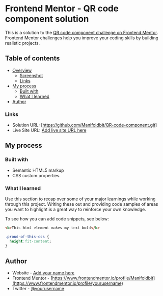 # Frontend Mentor - QR code component solution

This is a solution to the [QR code component challenge on Frontend Mentor](https://www.frontendmentor.io/challenges/qr-code-component-iux_sIO_H). Frontend Mentor challenges help you improve your coding skills by building realistic projects. 

## Table of contents

- [Overview](#overview)
  - [Screenshot](#screenshot)
  - [Links](#links)
- [My process](#my-process)
  - [Built with](#built-with)
  - [What I learned](#what-i-learned)
- [Author](#author)

### Links

- Solution URL: [https://github.com/Manifoldbit/QR-code-component.git]
- Live Site URL: [Add live site URL here](https://your-live-site-url.com)

## My process

### Built with

- Semantic HTML5 markup
- CSS custom properties

### What I learned

Use this section to recap over some of your major learnings while working through this project. Writing these out and providing code samples of areas you want to highlight is a great way to reinforce your own knowledge.

To see how you can add code snippets, see below:

```html
<b>This html element makes my text bold</b>
```
```css
.proud-of-this-css {
  height:fit-content;
}
```

## Author

- Website - [Add your name here](https://www.your-site.com)
- Frontend Mentor - [https://www.frontendmentor.io/profile/Manifoldbit](https://www.frontendmentor.io/profile/yourusername)
- Twitter - [@yourusername](https://www.twitter.com/yourusername)

